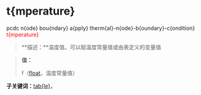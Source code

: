 # t{mperature}
pcdc n{ode} bou{ndary} a{pply} therm{al}-n{ode}-b{oundary}-c{ondition} <span style='color: red;'>t{mperature}</span>
> **描述：**温度值。可以赋温度常量值或由表定义的变量值

> 
> **值：**
> 
> f（[float](数据类型/float/)，温度常量值）

**子关键词：**[tab{le}](n{ode}/bou{ndary}/a{pply}/therm{al}-n{ode}-b{oundary}-c{ondition}/t{mperature}/tab{le}/)，
